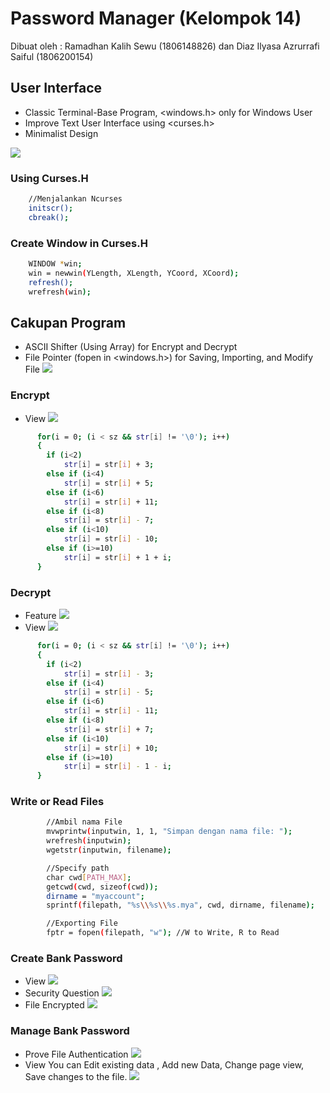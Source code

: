 # Password Manager (Kelompok 14)

Dibuat oleh :
Ramadhan Kalih Sewu (1806148826) dan
Diaz Ilyasa Azrurrafi Saiful (1806200154)

## User Interface
- Classic Terminal-Base Program, <windows.h> only for Windows User
- Improve Text User Interface using <curses.h>
- Minimalist Design

![](Image/Screenshot_1.png)

### Using Curses.H
```bash
    //Menjalankan Ncurses
    initscr();
    cbreak();
```

### Create Window in Curses.H
```bash
    WINDOW *win;
    win = newwin(YLength, XLength, YCoord, XCoord);
    refresh();
    wrefresh(win);
```

## Cakupan Program
- ASCII Shifter (Using Array) for Encrypt and Decrypt
- File Pointer (fopen in <windows.h>) for Saving, Importing, and Modify File
![](Image/Screenshot_3.png)

### Encrypt
- View
![](Image/Screenshot_2.png)
```bash
      for(i = 0; (i < sz && str[i] != '\0'); i++)
      {
        if (i<2)
            str[i] = str[i] + 3;
        else if (i<4)
            str[i] = str[i] + 5;
        else if (i<6)
            str[i] = str[i] + 11;
        else if (i<8)
            str[i] = str[i] - 7;
        else if (i<10)
            str[i] = str[i] - 10;
        else if (i>=10)
            str[i] = str[i] + 1 + i;
      }
```

### Decrypt
- Feature
![](Image/Screenshot_4.png)
- View
![](Image/Screenshot_5.png)
```bash
      for(i = 0; (i < sz && str[i] != '\0'); i++)
      {
        if (i<2)
            str[i] = str[i] - 3;
        else if (i<4)
            str[i] = str[i] - 5;
        else if (i<6)
            str[i] = str[i] - 11;
        else if (i<8)
            str[i] = str[i] + 7;
        else if (i<10)
            str[i] = str[i] + 10;
        else if (i>=10)
            str[i] = str[i] - 1 - i;
      }
```

### Write or Read Files
```bash
        //Ambil nama File
        mvwprintw(inputwin, 1, 1, "Simpan dengan nama file: ");
        wrefresh(inputwin);
        wgetstr(inputwin, filename);

        //Specify path
        char cwd[PATH_MAX];
        getcwd(cwd, sizeof(cwd));
        dirname = "myaccount";
        sprintf(filepath, "%s\\%s\\%s.mya", cwd, dirname, filename);

        //Exporting File
        fptr = fopen(filepath, "w"); //W to Write, R to Read
 ```
 
 ### Create Bank Password
- View
![](Image/Screenshot_6.png)
- Security Question
![](Image/Screenshot_7.png)
- File Encrypted
![](Image/Screenshot_8.png)

### Manage Bank Password
- Prove File Authentication
![](Image/Screenshot_9.png)
- View
You can Edit existing data , Add new Data, Change page view, Save changes to the file. 
![](Image/Screenshot_10.png)

